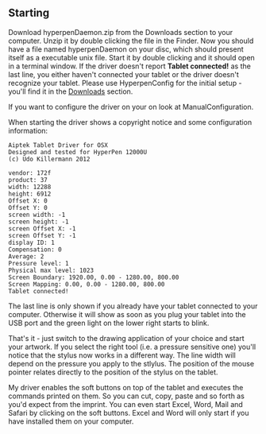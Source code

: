 ## Starting ##

Download hyperpenDaemon.zip from the Downloads section to your computer. Unzip it by double clicking the file in the Finder. Now you should have a file named hyperpenDaemon on your disc, which should present itself as a executable unix file. Start it by double clicking and it should open in a terminal window. If the driver doesn't report **Tablet connected!** as the last line, you either haven't connected your tablet or the driver doesn't recognize your tablet. Please use HyperpenConfig for the initial setup - you'll find it in the [Downloads](http://code.google.com/p/hyperpen-for-apple/downloads/list) section.

If you want to configure the driver on your on look at ManualConfiguration.

When starting the driver shows a copyright notice and some configuration information:
```
Aiptek Tablet Driver for OSX
Designed and tested for HyperPen 12000U
(c) Udo Killermann 2012

vendor: 172f
product: 37
width: 12288
height: 6912
Offset X: 0
Offset Y: 0
screen width: -1
screen height: -1
screen Offset X: -1
screen Offset Y: -1
display ID: 1
Compensation: 0
Average: 2
Pressure level: 1
Physical max level: 1023
Screen Boundary: 1920.00, 0.00 - 1280.00, 800.00
Screen Mapping: 0.00, 0.00 - 1280.00, 800.00
Tablet connected!
```

The last line is only shown if you already have your tablet connected to your computer. Otherwise it will show as soon as you plug your tablet into the USB port and the green light on the lower right starts to blink.

That's it - just switch to the drawing application of your choice and start your artwork. If you select the right tool (i.e. a pressure sensitive one) you'll notice that the stylus now works in a different way. The line width will depend on the pressure you apply to the stlylus. The position of the mouse pointer relates directly to the position of the stylus on the tablet.

My driver enables the soft buttons on top of the tablet and executes the commands printed on them. So you can cut, copy, paste and so forth as you'd expect from the imprint. You can even start Excel, Word, Mail and Safari by clicking on the soft buttons. Excel and Word will only start if you have installed them on your computer.